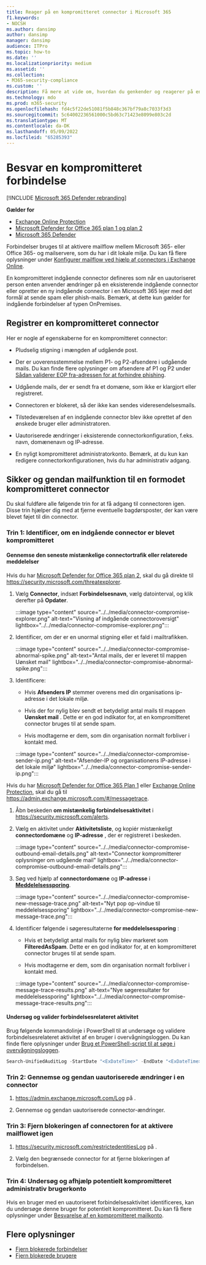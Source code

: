 ```yaml
---
title: Reager på en kompromitteret connector i Microsoft 365
f1.keywords:
- NOCSH
ms.author: dansimp
author: dansimp
manager: dansimp
audience: ITPro
ms.topic: how-to
ms.date: ''
ms.localizationpriority: medium
ms.assetid: ''
ms.collection:
- M365-security-compliance
ms.custom: ''
description: Få mere at vide om, hvordan du genkender og reagerer på en kompromitteret connector i Microsoft 365.
ms.technology: mdo
ms.prod: m365-security
ms.openlocfilehash: fd4c5f22de51081f5b848c367bf79a8c7033f3d3
ms.sourcegitcommit: 5c64002236561000c5bd63c71423e8099e803c2d
ms.translationtype: MT
ms.contentlocale: da-DK
ms.lasthandoff: 05/09/2022
ms.locfileid: "65285393"
---
```

# <a name="respond-to-a-compromised-connector"></a>Besvar en kompromitteret forbindelse

[!INCLUDE [Microsoft 365 Defender rebranding](../includes/microsoft-defender-for-office.md)]

**Gælder for**

- [Exchange Online Protection](exchange-online-protection-overview.md)
- [Microsoft Defender for Office 365 plan 1 og plan 2](defender-for-office-365.md)
- [Microsoft 365 Defender](../defender/microsoft-365-defender.md)

Forbindelser bruges til at aktivere mailflow mellem Microsoft 365- eller Office 365- og mailservere, som du har i dit lokale miljø. Du kan få flere oplysninger under [Konfigurer mailflow ved hjælp af connectors i Exchange Online](/exchange/mail-flow-best-practices/use-connectors-to-configure-mail-flow/use-connectors-to-configure-mail-flow).

En kompromitteret indgående connector defineres som når en uautoriseret person enten anvender ændringer på en eksisterende indgående connector eller opretter en ny indgående connector i en Microsoft 365 lejer med det formål at sende spam eller phish-mails. Bemærk, at dette kun gælder for indgående forbindelser af typen OnPremises. 

## <a name="detect-a-compromised-connector"></a>Registrer en kompromitteret connector

Her er nogle af egenskaberne for en kompromitteret connector:

- Pludselig stigning i mængden af udgående post. 

- Der er uoverensstemmelse mellem P1- og P2-afsendere i udgående mails. Du kan finde flere oplysninger om afsendere af P1 og P2 under [Sådan validerer EOP fra-adressen for at forhindre phishing](how-office-365-validates-the-from-address.md#an-overview-of-email-message-standards).

- Udgående mails, der er sendt fra et domæne, som ikke er klargjort eller registreret. 

- Connectoren er blokeret, så der ikke kan sendes videresendelsesmails. 

- Tilstedeværelsen af en indgående connector blev ikke oprettet af den ønskede bruger eller administratoren. 

- Uautoriserede ændringer i eksisterende connectorkonfiguration, f.eks. navn, domænenavn og IP-adresse. 

- En nyligt kompromitteret administratorkonto. Bemærk, at du kun kan redigere connectorkonfigurationen, hvis du har administrativ adgang. 

## <a name="secure-and-restore-email-function-to-a-suspected-compromised-connector"></a>Sikker og gendan mailfunktion til en formodet kompromitteret connector

Du skal fuldføre alle følgende trin for at få adgang til connectoren igen. Disse trin hjælper dig med at fjerne eventuelle bagdørsposter, der kan være blevet føjet til din connector.

### <a name="step-1-identify-if-an-inbound-connector-has-been-compromised"></a>Trin 1: Identificer, om en indgående connector er blevet kompromitteret 

#### <a name="review-recent-suspicious-connector-traffic-or-related-messages"></a>Gennemse den seneste mistænkelige connectortrafik eller relaterede meddelelser

Hvis du har [Microsoft Defender for Office 365 plan 2](defender-for-office-365.md), skal du gå direkte til https://security.microsoft.com/threatexplorer. 

1. Vælg **Connector**, indsæt **Forbindelsesnavn**, vælg datointerval, og klik derefter på **Opdater**. 

    :::image type="content" source="../../media/connector-compromise-explorer.png" alt-text="Visning af indgående connectoroversigt" lightbox="../../media/connector-compromise-explorer.png":::

2. Identificer, om der er en unormal stigning eller et fald i mailtrafikken.

    :::image type="content" source="../../media/connector-compromise-abnormal-spike.png" alt-text="Antal mails, der er leveret til mappen Uønsket mail" lightbox="../../media/connector-compromise-abnormal-spike.png":::

3. Identificere: 

    - Hvis **Afsenders IP** stemmer overens med din organisations ip-adresse i det lokale miljø. 

    - Hvis der for nylig blev sendt et betydeligt antal mails til mappen **Uønsket mail** . Dette er en god indikator for, at en kompromitteret connector bruges til at sende spam. 

    - Hvis modtagerne er dem, som din organisation normalt forbliver i kontakt med. 

    :::image type="content" source="../../media/connector-compromise-sender-ip.png" alt-text="Afsender-IP og organisationens IP-adresse i det lokale miljø" lightbox="../../media/connector-compromise-sender-ip.png":::

Hvis du har [Microsoft Defender for Office 365 Plan 1](defender-for-office-365.md) eller [Exchange Online Protection](exchange-online-protection-overview.md), skal du gå til https://admin.exchange.microsoft.com/#/messagetrace. 

1. Åbn beskeden **om mistænkelig forbindelsesaktivitet** i https://security.microsoft.com/alerts.  

2. Vælg en aktivitet under **Aktivitetsliste**, og kopiér mistænkeligt **connectordomæne** og **IP-adresse** , der er registreret i beskeden.

    :::image type="content" source="../../media/connector-compromise-outbound-email-details.png" alt-text="Connector kompromitterer oplysninger om udgående mail" lightbox="../../media/connector-compromise-outbound-email-details.png":::
    
3. Søg ved hjælp af **connectordomæne** og **IP-adresse** i [**Meddelelsessporing**](https://admin.exchange.microsoft.com/#/messagetrace). 

    :::image type="content" source="../../media/connector-compromise-new-message-trace.png" alt-text="Nyt pop op-vindue til meddelelsessporing" lightbox="../../media/connector-compromise-new-message-trace.png":::
    
4. Identificer følgende i søgeresultaterne **for meddelelsessporing** : 

    - Hvis et betydeligt antal mails for nylig blev markeret som **FilteredAsSpam**. Dette er en god indikator for, at en kompromitteret connector bruges til at sende spam. 

    - Hvis modtagerne er dem, som din organisation normalt forbliver i kontakt med. 

    :::image type="content" source="../../media/connector-compromise-message-trace-results.png" alt-text="Nye søgeresultater for meddelelsessporing" lightbox="../../media/connector-compromise-message-trace-results.png":::

#### <a name="investigate-and-validate-connector-related-activity"></a>Undersøg og valider forbindelsesrelateret aktivitet 

Brug følgende kommandolinje i PowerShell til at undersøge og validere forbindelsesrelateret aktivitet af en bruger i overvågningsloggen. Du kan finde flere oplysninger under [Brug et PowerShell-script til at søge i overvågningsloggen](/compliance/audit-log-search-script). 

```powershell
Search-UnifiedAuditLog -StartDate "<ExDateTime>" -EndDate "<ExDateTime>" -Operations "New-InboundConnector", "Set-InboundConnector", "Remove-InboundConnector
```

### <a name="step-2-review-and-revert-unauthorized-changes-in-a-connector"></a>Trin 2: Gennemse og gendan uautoriserede ændringer i en connector 

1. https://admin.exchange.microsoft.com/Log på . 

2. Gennemse og gendan uautoriserede connector-ændringer. 

### <a name="step-3-unblock-the-connector-to-re-enable-mail-flow"></a>Trin 3: Fjern blokeringen af connectoren for at aktivere mailflowet igen 

1. https://security.microsoft.com/restrictedentitiesLog på . 

2. Vælg den begrænsede connector for at fjerne blokeringen af forbindelsen. 

### <a name="step-4-investigate-and-remediate-potentially-compromised-administrative-user-account"></a>Trin 4: Undersøg og afhjælp potentielt kompromitteret administrativ brugerkonto

Hvis en bruger med en uautoriseret forbindelsesaktivitet identificeres, kan du undersøge denne bruger for potentielt kompromitteret. Du kan få flere oplysninger under [Besvarelse af en kompromitteret mailkonto](responding-to-a-compromised-email-account.md).

## <a name="more-information"></a>Flere oplysninger

- [Fjern blokerede forbindelser](remove-blocked-connectors.md)
- [Fjern blokerede brugere](removing-user-from-restricted-users-portal-after-spam.md)
